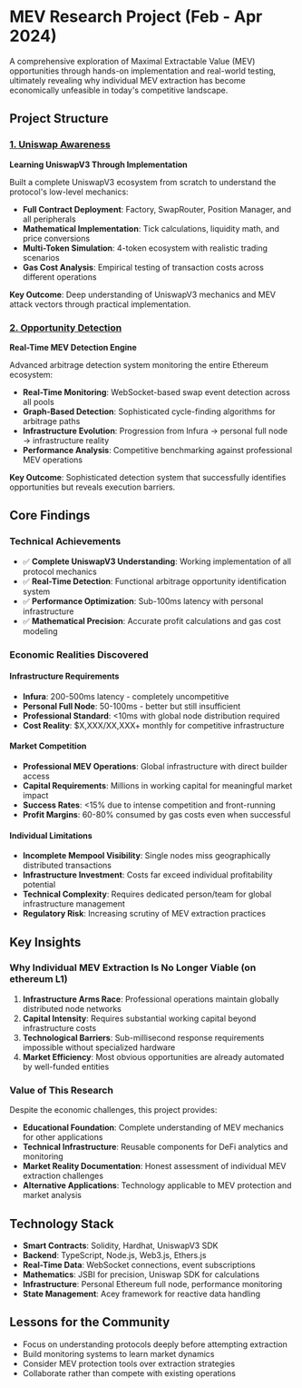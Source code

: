 # MEV Research Project (Feb - Apr 2024)

A comprehensive exploration of Maximal Extractable Value (MEV) opportunities through hands-on implementation and real-world testing, ultimately revealing why individual MEV extraction has become economically unfeasible in today's competitive landscape.

## Project Structure

### [1. Uniswap Awareness](./1-uniswap-awareness/) 
**Learning UniswapV3 Through Implementation**

Built a complete UniswapV3 ecosystem from scratch to understand the protocol's low-level mechanics:
- **Full Contract Deployment**: Factory, SwapRouter, Position Manager, and all peripherals
- **Mathematical Implementation**: Tick calculations, liquidity math, and price conversions
- **Multi-Token Simulation**: 4-token ecosystem with realistic trading scenarios
- **Gas Cost Analysis**: Empirical testing of transaction costs across different operations

**Key Outcome**: Deep understanding of UniswapV3 mechanics and MEV attack vectors through practical implementation.

### [2. Opportunity Detection](./2-opportunity-detection/)
**Real-Time MEV Detection Engine**

Advanced arbitrage detection system monitoring the entire Ethereum ecosystem:
- **Real-Time Monitoring**: WebSocket-based swap event detection across all pools
- **Graph-Based Detection**: Sophisticated cycle-finding algorithms for arbitrage paths
- **Infrastructure Evolution**: Progression from Infura → personal full node → infrastructure reality
- **Performance Analysis**: Competitive benchmarking against professional MEV operations

**Key Outcome**: Sophisticated detection system that successfully identifies opportunities but reveals execution barriers.

## Core Findings

### Technical Achievements
- ✅ **Complete UniswapV3 Understanding**: Working implementation of all protocol mechanics
- ✅ **Real-Time Detection**: Functional arbitrage opportunity identification system  
- ✅ **Performance Optimization**: Sub-100ms latency with personal infrastructure
- ✅ **Mathematical Precision**: Accurate profit calculations and gas cost modeling

### Economic Realities Discovered

#### **Infrastructure Requirements**
- **Infura**: 200-500ms latency - completely uncompetitive
- **Personal Full Node**: 50-100ms - better but still insufficient
- **Professional Standard**: <10ms with global node distribution required
- **Cost Reality**: $X,XXX/XX,XXX+ monthly for competitive infrastructure

#### **Market Competition**
- **Professional MEV Operations**: Global infrastructure with direct builder access
- **Capital Requirements**: Millions in working capital for meaningful market impact
- **Success Rates**: <15% due to intense competition and front-running
- **Profit Margins**: 60-80% consumed by gas costs even when successful

#### **Individual Limitations**
- **Incomplete Mempool Visibility**: Single nodes miss geographically distributed transactions
- **Infrastructure Investment**: Costs far exceed individual profitability potential
- **Technical Complexity**: Requires dedicated person/team for global infrastructure management
- **Regulatory Risk**: Increasing scrutiny of MEV extraction practices

## Key Insights

### **Why Individual MEV Extraction Is No Longer Viable (on ethereum L1)**

1. **Infrastructure Arms Race**: Professional operations maintain globally distributed node networks
2. **Capital Intensity**: Requires substantial working capital beyond infrastructure costs  
3. **Technological Barriers**: Sub-millisecond response requirements impossible without specialized hardware
4. **Market Efficiency**: Most obvious opportunities are already automated by well-funded entities

### **Value of This Research**

Despite the economic challenges, this project provides:
- **Educational Foundation**: Complete understanding of MEV mechanics for other applications
- **Technical Infrastructure**: Reusable components for DeFi analytics and monitoring
- **Market Reality Documentation**: Honest assessment of individual MEV extraction challenges
- **Alternative Applications**: Technology applicable to MEV protection and market analysis

## Technology Stack

- **Smart Contracts**: Solidity, Hardhat, UniswapV3 SDK
- **Backend**: TypeScript, Node.js, Web3.js, Ethers.js
- **Real-Time Data**: WebSocket connections, event subscriptions
- **Mathematics**: JSBI for precision, Uniswap SDK for calculations
- **Infrastructure**: Personal Ethereum full node, performance monitoring
- **State Management**: Acey framework for reactive data handling

## Lessons for the Community

- Focus on understanding protocols deeply before attempting extraction
- Build monitoring systems to learn market dynamics
- Consider MEV protection tools over extraction strategies
- Collaborate rather than compete with existing operations
